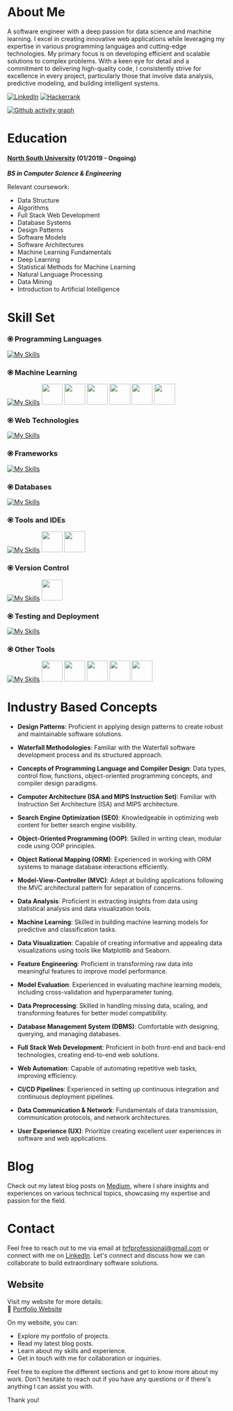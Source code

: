# About Me

A software engineer with a deep passion for data science and machine learning. I excel in creating innovative web applications while leveraging my expertise in various programming languages and cutting-edge technologies. My primary focus is on developing efficient and scalable solutions to complex problems. With a keen eye for detail and a commitment to delivering high-quality code, I consistently strive for excellence in every project, particularly those that involve data analysis, predictive modeling, and building intelligent systems.

[![LinkedIn](https://img.shields.io/badge/LinkedIn-Fahim-blue)](https://www.linkedin.com/in/hr-fahim)
[![Hackerrank](https://img.shields.io/badge/Hackerrank-Fahim-brightgreen)](https://www.hackerrank.com/hrfprofessional)

[![Github activity graph](https://github-readme-activity-graph.vercel.app/graph?username=hr-fahim&theme=react-dark)](https://github.com/hr-fahim/github-readme-activity-graph)

<!--[![Twitter](https://img.shields.io/badge/Twitter-Fahim-blue)](https://twitter.com/Hr_Fahim_)

# Profile Stats

<div align="center">
  <img src="https://github-readme-stats.vercel.app/api?username=HR-Fahim&show=prs_merged_percentage&rank_icon=github&theme=dark" height="200">
</div>
[![Habibur Rahaman Fahim's GitHub Stats](https://github-readme-stats.vercel.app/api?username=HR-Fahim&show=prs_merged_percentage&rank_icon=github&theme=dark)](https://github.com/HR-Fahim/github-readme-stats)
[![Top Langs](https://github-readme-stats.vercel.app/api/top-langs/?username=HR-Fahim&theme=dark&layout=donut)](https://github.com/HR-Fahim/github-readme-stats)
-->

# Education

#### [North South University](http://www.northsouth.edu/) (01/2019 - Ongoing)

*__BS in Computer Science & Engineering__*

Relevant coursework:

- Data Structure
- Algorithms
- Full Stack Web Development
- Database Systems
- Design Patterns
- Software Models
- Software Architectures
- Machine Learning Fundamentals
- Deep Learning
- Statistical Methods for Machine Learning
- Natural Language Processing
- Data Mining
- Introduction to Artificial Intelligence
<!--
# Certifications

- Certification Name - Issuing Organization (MM/YYYY)
- Certification Name - Issuing Organization (MM/YYYY)

# Achievements

- List any notable achievements, awards, or recognitions you have received for your technical contributions or projects.

<div align="center">-->
  
# Skill Set

### ⦿ Programming Languages

<!--[![Java](https://img.shields.io/badge/Java-1.8-orange.svg)](https://www.java.com/)
[![Python](https://img.shields.io/badge/Python-3.x-blue.svg)](https://www.python.org/)
[![C/C++](https://img.shields.io/badge/C/C++-Latest-blue.svg)](https://en.wikipedia.org/wiki/C_(programming_language))
[![Fortran](https://img.shields.io/badge/Fortran-2008-orange.svg)](https://en.wikipedia.org/wiki/Fortran)
[![JavaScript](https://img.shields.io/badge/JavaScript-ES6%2B-yellow.svg)](https://developer.mozilla.org/en-US/docs/Web/JavaScript)
[![PHP](https://img.shields.io/badge/PHP-7.x-blue.svg)](https://www.php.net/)
[![SQL](https://img.shields.io/badge/SQL-Latest-blue.svg)](https://www.w3schools.com/sql/)-->
[![My Skills](https://skillicons.dev/icons?i=java,python,c,cpp,fortran,javascript,php&theme=dark)](https://skillicons.dev)

### ⦿ Machine Learning

<!--[![Scikit-learn](https://img.shields.io/badge/Scikit--learn-0.24-blue.svg)](https://scikit-learn.org/stable/)
[![TensorFlow](https://img.shields.io/badge/TensorFlow-2.x-orange.svg)](https://www.tensorflow.org/)
[![PyTorch](https://img.shields.io/badge/PyTorch-1.x-red.svg)](https://pytorch.org/)
[![Pandas](https://img.shields.io/badge/Pandas-1.x-blue.svg)](https://pandas.pydata.org/)
[![NumPy](https://img.shields.io/badge/NumPy-1.x-blue.svg)](https://numpy.org/)
[![Matplotlib](https://img.shields.io/badge/Matplotlib-3.x-blue.svg)](https://matplotlib.org/)
[![Jupyter](https://img.shields.io/badge/Jupyter-Latest-orange.svg)](https://jupyter.org/)-->
[![My Skills](https://skillicons.dev/icons?i=tensorflow&theme=dark)](https://skillicons.dev)
<img height="48" width="48" src="https://cdn.simpleicons.org/scikitlearn" />
<img height="48" width="48" src="https://cdn.simpleicons.org/pytorch" />
<img height="48" width="48" src="https://cdn.simpleicons.org/pandas/5DADE2" />
<img height="48" width="48" src="https://cdn.simpleicons.org/numpy" />
<img height="48" width="48" src="https://cdn.simpleicons.org/jupyter" />
<img height="48" width="48" src="https://cdn.simpleicons.org/googlecolab" />

### ⦿ Web Technologies

<!--[![HTML5](https://img.shields.io/badge/HTML5-orange.svg)](https://developer.mozilla.org/en-US/docs/Web/HTML)
[![CSS3](https://img.shields.io/badge/CSS3-blue.svg)](https://developer.mozilla.org/en-US/docs/Web/CSS)
[![React.js](https://img.shields.io/badge/React.js-17-green.svg)](https://reactjs.org/)
[![Node.js](https://img.shields.io/badge/Node.js-Latest-green.svg)](https://nodejs.org/)-->
[![My Skills](https://skillicons.dev/icons?i=html,css,react,nodejs&theme=dark)](https://skillicons.dev)

### ⦿ Frameworks

<!--[![Django](https://img.shields.io/badge/Django-3.2-blueviolet.svg)](https://www.djangoproject.com/)
[![Laravel](https://img.shields.io/badge/Laravel-8.x-red.svg)](https://laravel.com/)
[![Spring Boot](https://img.shields.io/badge/Spring%20Boot-2.5-green.svg)](https://spring.io/projects/spring-boot)-->
[![My Skills](https://skillicons.dev/icons?i=django,laravel,spring&theme=dark)](https://skillicons.dev)

### ⦿ Databases

<!--[![MySQL](https://img.shields.io/badge/MySQL-8.x-blue.svg)](https://www.mysql.com/)
[![PostgreSQL](https://img.shields.io/badge/PostgreSQL-Latest-blue.svg)](https://www.postgresql.org/)
[![Firebase](https://img.shields.io/badge/Firebase-Latest-orange.svg)](https://firebase.google.com/)
[![MongoDB](https://img.shields.io/badge/MongoDB-Latest-green.svg)](https://www.mongodb.com/)
[![Amazon RDS](https://img.shields.io/badge/Amazon%20RDS-Latest-yellow.svg)](https://aws.amazon.com/rds/)-->
[![My Skills](https://skillicons.dev/icons?i=mysql,postgresql,firebase,mongodb,aws&theme=dark)](https://skillicons.dev)

### ⦿ Tools and IDEs

<!--[![GitHub](https://img.shields.io/badge/GitHub-Latest-black.svg)](https://github.com/)
[![Visual Studio 2022](https://img.shields.io/badge/Visual%20Studio%202022-Latest-blueviolet.svg)](https://visualstudio.microsoft.com/vs/)
[![Eclipse](https://img.shields.io/badge/Eclipse-2022-blue.svg)](https://www.eclipse.org/)
[![Android Studio](https://img.shields.io/badge/Android%20Studio-Latest-green.svg)](https://developer.android.com/studio)
[![Codeblocks](https://img.shields.io/badge/Codeblocks-latest-blue.svg)](https://www.codeblocks.org/)
[![XAMPP](https://img.shields.io/badge/XAMPP-Latest-orange.svg)](https://www.apachefriends.org/index.html)
[![Bootstrap](https://img.shields.io/badge/Bootstrap-5.x-purple.svg)](https://getbootstrap.com/)
[![Redux](https://img.shields.io/badge/Redux-4.x-purple.svg)](https://redux.js.org/)-->
[![My Skills](https://skillicons.dev/icons?i=vscode,eclipse,visualstudio,arduino,androidstudio&theme=dark)](https://skillicons.dev)
<img height="48" width="48" src="https://cdn.simpleicons.org/clion/28B463" />
<img height="48" width="48" src="https://cdn.simpleicons.org/xampp" />

### ⦿ Version Control

<!--[![Git](https://img.shields.io/badge/Git-Latest-red.svg)](https://git-scm.com/)
[![Bitbucket](https://img.shields.io/badge/Bitbucket-Latest-blue.svg)](https://bitbucket.org/)
[![GitLab](https://img.shields.io/badge/GitLab-Latest-orange.svg)](https://about.gitlab.com/)
[![Azure](https://img.shields.io/badge/Azure-Latest-blue.svg)](https://azure.microsoft.com/en-us/services/devops/)-->
[![My Skills](https://skillicons.dev/icons?i=git,gitlab,azure&theme=dark)](https://skillicons.dev)
<img height="48" width="48" src="https://cdn.simpleicons.org/bitbucket" />

### ⦿ Testing and Deployment

<!--[![Jest](https://img.shields.io/badge/Jest-27-green.svg)](https://jestjs.io/)
[![Enzyme](https://img.shields.io/badge/Enzyme-3.x-yellowgreen.svg)](https://enzymejs.github.io/enzyme/)
[![Docker](https://img.shields.io/badge/Docker-Latest-blue.svg)](https://www.docker.com/)
[![AWS](https://img.shields.io/badge/AWS-Latest-orange.svg)](https://aws.amazon.com/)
[![Postman](https://img.shields.io/badge/Postman-Latest-orange.svg)](https://www.postman.com/)
[![Jenkins](https://img.shields.io/badge/Jenkins-Latest-red.svg)](https://www.jenkins.io/)-->
[![My Skills](https://skillicons.dev/icons?i=postman,jenkins,heroku&theme=dark)](https://skillicons.dev)

### ⦿ Other Tools

<!--[![Blender](https://img.shields.io/badge/Blender-Latest-orange.svg)](https://www.blender.org/)
[![Adobe After Effects](https://img.shields.io/badge/Adobe%20After%20Effects-Latest-blue.svg)](https://www.adobe.com/products/aftereffects.html)
[![Adobe Premiere Pro](https://img.shields.io/badge/Adobe%20Premiere%20Pro-Latest-blue.svg)](https://www.adobe.com/products/premiere.html)
[![Cinema 4D](https://img.shields.io/badge/Cinema%204D-Latest-blue.svg)](https://www.maxon.net/en/cinema-4d/)-->
[![My Skills](https://skillicons.dev/icons?i=blender,autocad,ps&theme=dark)](https://skillicons.dev)
<img height="48" width="48" src="https://cdn.simpleicons.org/adobepremierepro" />
<img height="48" width="48" src="https://cdn.simpleicons.org/adobelightroom" />
<img height="48" width="48" src="https://cdn.simpleicons.org/microsoftword" />
<img height="48" width="48" src="https://cdn.simpleicons.org/microsoftexcel" />
<img height="48" width="48" src="https://cdn.simpleicons.org/microsoftpowerpoint" />


<!--# Projects

#### Project 1: [Project Name](https://github.com/yourname/project1)

A comprehensive description of the project, highlighting its purpose, key features, and the technologies employed. Include any notable achievements or challenges faced during development.

#### Project 2: [Project Name](https://github.com/yourname/project2)

Provide a detailed overview of the project, emphasizing its objective, noteworthy functionalities, and the technologies utilized. Discuss any significant outcomes or lessons learned during the project's implementation.

#### Project 3: [Project Name](https://github.com/yourname/project3)

Present an in-depth explanation of the project, focusing on its goals, standout features, and the technologies applied. Discuss the impact or significance of the project within its respective domain.
</div>-->

# Industry Based Concepts

- **Design Patterns**: Proficient in applying design patterns to create robust and maintainable software solutions.

- **Waterfall Methodologies**: Familiar with the Waterfall software development process and its structured approach.

- **Concepts of Programming Language and Compiler Design**: Data types, control flow, functions, object-oriented programming concepts, and compiler design paradigms.

- **Computer Architecture (ISA and MIPS Instruction Set)**: Familiar with Instruction Set Architecture (ISA) and MIPS architecture.

- **Search Engine Optimization (SEO)**: Knowledgeable in optimizing web content for better search engine visibility.

- **Object-Oriented Programming (OOP)**: Skilled in writing clean, modular code using OOP principles.

- **Object Rational Mapping (ORM)**: Experienced in working with ORM systems to manage database interactions efficiently.

- **Model-View-Controller (MVC)**: Adept at building applications following the MVC architectural pattern for separation of concerns.

- **Data Analysis**: Proficient in extracting insights from data using statistical analysis and data visualization tools.

- **Machine Learning**: Skilled in building machine learning models for predictive and classification tasks.

<!--- **Python**: Experienced in using Python for data manipulation, analysis, and machine learning, utilizing libraries such as NumPy, pandas, and scikit-learn.-->

- **Data Visualization**: Capable of creating informative and appealing data visualizations using tools like Matplotlib and Seaborn.

- **Feature Engineering**: Proficient in transforming raw data into meaningful features to improve model performance.

- **Model Evaluation**: Experienced in evaluating machine learning models, including cross-validation and hyperparameter tuning.

<!--- **Deep Learning**: Familiar with deep learning concepts and frameworks such as TensorFlow and PyTorch.-->

- **Data Preprocessing**: Skilled in handling missing data, scaling, and transforming features for better model compatibility.

- **Database Management System (DBMS)**: Comfortable with designing, querying, and managing databases.

- **Full Stack Web Development**: Proficient in both front-end and back-end technologies, creating end-to-end web solutions.

- **Web Automation**: Capable of automating repetitive web tasks, improving efficiency.

- **CI/CD Pipelines**: Experienced in setting up continuous integration and continuous deployment pipelines.

- **Data Communication & Network**: Fundamentals of data transmission, communication protocols, and network architectures.

- **User Experience (UX)**: Prioritize creating excellent user experiences in software and web applications.

# Blog

Check out my latest blog posts on [Medium](https://hrfprofessional.medium.com), where I share insights and experiences on various technical topics, showcasing my expertise and passion for the field.

# Contact

Feel free to reach out to me via email at [hrfprofessional@gmail.com](mailto:hrfprofessional@gmail.com) or connect with me on [LinkedIn](https://www.linkedin.com/in/hr-fahim). Let's connect and discuss how we can collaborate to build extraordinary software solutions.

## Website

Visit my website for more details:<br> 
🔗 [Portfolio Website](https://hr-fahim.github.io)

On my website, you can:

- Explore my portfolio of projects.
- Read my latest blog posts.
- Learn about my skills and experience.
- Get in touch with me for collaboration or inquiries.

Feel free to explore the different sections and get to know more about my work. Don't hesitate to reach out if you have any questions or if there's anything I can assist you with.

Thank you!

